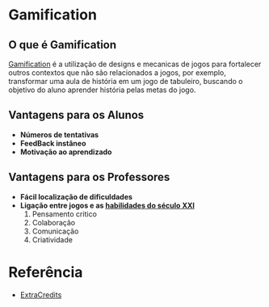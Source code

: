 # Gamification
## O que é Gamification
[Gamification](https://blog.engage.bz/o-que-e-gamification/) é a utilização de designs e mecanicas de jogos para fortalecer outros contextos que não são relacionados a jogos, por exemplo,
transformar uma aula de história em um jogo de tabuleiro, buscando o objetivo do aluno aprender história pelas metas do jogo.
## Vantagens para os Alunos
* **Números de tentativas**
* **FeedBack instâneo**
* **Motivação ao aprendizado**
## Vantagens para os Professores
* **Fácil localização de dificuldades**
* **Ligação entre jogos e as [habilidades do século XXI](https://www.edglossary.org/21st-century-skills/)**
  1. Pensamento critico
  2. Colaboração
  3. Comunicação
  4. Criatividade
  
# Referência
* [ExtraCredits](https://www.youtube.com/playlist?list=PLUJ4r9tiJVxfVXvfFmXZY3DOtsC_8OUo6)
